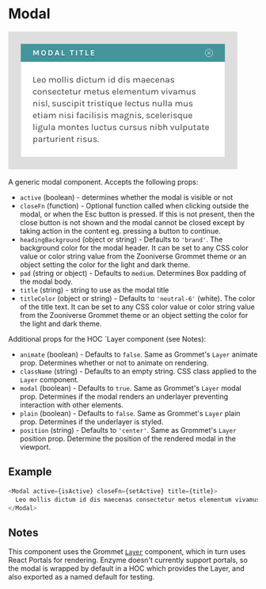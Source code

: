 # Modal

![modal screenshot](screenshot.png)

A generic modal component. Accepts the following props:

- `active` (boolean) - determines whether the modal is visible or not
- `closeFn` (function) - Optional function called when clicking outside the modal, or when the Esc button is pressed. If this is not present, then the close button is not shown and the modal cannot be closed except by taking action in the content eg. pressing a button to continue.
-  `headingBackground` (object or string) - Defaults to `'brand'`. The background color for the modal header. It can be set to any CSS color value or color string value from the Zooniverse Grommet theme or an object setting the color for the light and dark theme.
- `pad` (string or object) - Defaults to `medium`. Determines Box padding of the modal body. 
- `title` (string) - string to use as the modal title
- `titleColor` (object or string) - Defaults to `'neutral-6'` (white). The color of the title text. It can be set to any CSS color value or color string value from the Zooniverse Grommet theme or an object setting the color for the light and dark theme.

Additional props for the HOC `Layer component (see Notes):

- `animate` (boolean) - Defaults to `false`. Same as Grommet's `Layer` animate prop. Determines whether or not to animate on rendering. 
- `className` (string) - Defaults to an empty string. CSS class applied to the `Layer` component.
- `modal` (boolean) - Defaults to `true`. Same as Grommet's `Layer` modal prop. Determines if the modal renders an underlayer preventing interaction with other elements.
- `plain` (boolean) - Defaults to `false`. Same as Grommet's `Layer` plain prop. Determines if the underlayer is styled.
- `position` (string) - Defaults to `'center'`. Same as Grommet's `Layer` position prop. Determine the position of the rendered modal in the viewport. 

## Example

```js
<Modal active={isActive} closeFn={setActive} title={title}>
  Leo mollis dictum id dis maecenas consectetur metus elementum vivamus nisl
</Modal>
```

## Notes

This component uses the Grommet [`Layer`](https://v2.grommet.io/layer) component, which in turn uses React Portals for rendering. Enzyme doesn't currently support portals, so the modal is wrapped by default in a HOC which provides the Layer, and also exported as a named default for testing.
